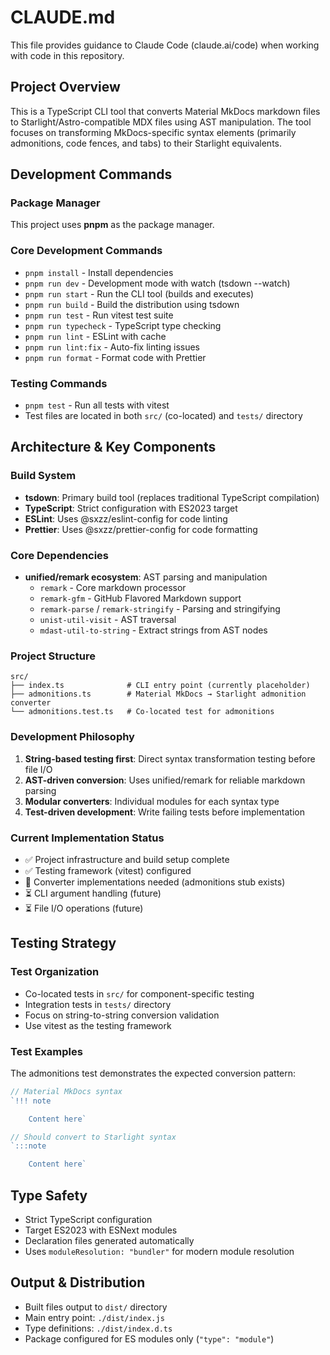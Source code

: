 # CLAUDE.md

This file provides guidance to Claude Code (claude.ai/code) when working with code in this repository.

## Project Overview

This is a TypeScript CLI tool that converts Material MkDocs markdown files to Starlight/Astro-compatible MDX files using AST manipulation. The tool focuses on transforming MkDocs-specific syntax elements (primarily admonitions, code fences, and tabs) to their Starlight equivalents.

## Development Commands

### Package Manager
This project uses **pnpm** as the package manager.

### Core Development Commands
- `pnpm install` - Install dependencies
- `pnpm run dev` - Development mode with watch (tsdown --watch)
- `pnpm run start` - Run the CLI tool (builds and executes)
- `pnpm run build` - Build the distribution using tsdown
- `pnpm run test` - Run vitest test suite
- `pnpm run typecheck` - TypeScript type checking
- `pnpm run lint` - ESLint with cache
- `pnpm run lint:fix` - Auto-fix linting issues
- `pnpm run format` - Format code with Prettier

### Testing Commands
- `pnpm test` - Run all tests with vitest
- Test files are located in both `src/` (co-located) and `tests/` directory

## Architecture & Key Components

### Build System
- **tsdown**: Primary build tool (replaces traditional TypeScript compilation)
- **TypeScript**: Strict configuration with ES2023 target
- **ESLint**: Uses @sxzz/eslint-config for code linting
- **Prettier**: Uses @sxzz/prettier-config for code formatting

### Core Dependencies
- **unified/remark ecosystem**: AST parsing and manipulation
  - `remark` - Core markdown processor
  - `remark-gfm` - GitHub Flavored Markdown support
  - `remark-parse` / `remark-stringify` - Parsing and stringifying
  - `unist-util-visit` - AST traversal
  - `mdast-util-to-string` - Extract strings from AST nodes

### Project Structure
```
src/
├── index.ts              # CLI entry point (currently placeholder)
├── admonitions.ts        # Material MkDocs → Starlight admonition converter
└── admonitions.test.ts   # Co-located test for admonitions
```

### Development Philosophy
1. **String-based testing first**: Direct syntax transformation testing before file I/O
2. **AST-driven conversion**: Uses unified/remark for reliable markdown parsing
3. **Modular converters**: Individual modules for each syntax type
4. **Test-driven development**: Write failing tests before implementation

### Current Implementation Status
- ✅ Project infrastructure and build setup complete
- ✅ Testing framework (vitest) configured
- 🚧 Converter implementations needed (admonitions stub exists)
- ⏳ CLI argument handling (future)
- ⏳ File I/O operations (future)

## Testing Strategy

### Test Organization
- Co-located tests in `src/` for component-specific testing
- Integration tests in `tests/` directory
- Focus on string-to-string conversion validation
- Use vitest as the testing framework

### Test Examples
The admonitions test demonstrates the expected conversion pattern:
```typescript
// Material MkDocs syntax
`!!! note

    Content here`

// Should convert to Starlight syntax  
`:::note

    Content here`
```

## Type Safety
- Strict TypeScript configuration
- Target ES2023 with ESNext modules
- Declaration files generated automatically
- Uses `moduleResolution: "bundler"` for modern module resolution

## Output & Distribution
- Built files output to `dist/` directory
- Main entry point: `./dist/index.js`
- Type definitions: `./dist/index.d.ts`
- Package configured for ES modules only (`"type": "module"`)